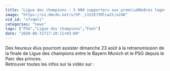 ```yaml
---
title: "Ligue des champions : 5 000 supporters aux premi\u00e8res loges au Parc des princes"
image: "https://s1.dmcdn.net/v/SP-_c1VJE7IMlcw2t/x240"
vid_id: "x7vqmli"
categories: "news"
tags: ["PSG","Ligue des champions","Foot"]
date: "2020-08-31T17:20:11+03:00"
---
```

Des heureux élus pourront assister dimanche 23 août à la retransmission de la finale de Ligue des champions entre le Bayern Munich et le PSG depuis le Parc des princes.  <br>Retrouver toutes les infos sur la vidéo sur : 
